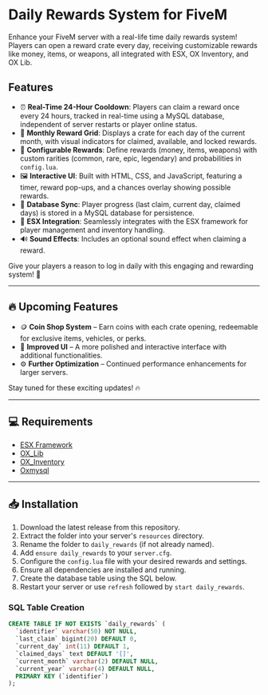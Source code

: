 # Daily Rewards System for FiveM

Enhance your FiveM server with a real-life time daily rewards system! Players can open a reward crate every day, receiving customizable rewards like money, items, or weapons, all integrated with ESX, OX Inventory, and OX Lib.

## Features
- ⏰ **Real-Time 24-Hour Cooldown**: Players can claim a reward once every 24 hours, tracked in real-time using a MySQL database, independent of server restarts or player online status.
- 📅 **Monthly Reward Grid**: Displays a crate for each day of the current month, with visual indicators for claimed, available, and locked rewards.
- 🎁 **Configurable Rewards**: Define rewards (money, items, weapons) with custom rarities (common, rare, epic, legendary) and probabilities in `config.lua`.
- 🖼️ **Interactive UI**: Built with HTML, CSS, and JavaScript, featuring a timer, reward pop-ups, and a chances overlay showing possible rewards.
- 💾 **Database Sync**: Player progress (last claim, current day, claimed days) is stored in a MySQL database for persistence.
- 🤝 **ESX Integration**: Seamlessly integrates with the ESX framework for player management and inventory handling.
- 🔊 **Sound Effects**: Includes an optional sound effect when claiming a reward.

Give your players a reason to log in daily with this engaging and rewarding system! 🚀

---

## 🔥 Upcoming Features
- 🪙 **Coin Shop System** – Earn coins with each crate opening, redeemable for exclusive items, vehicles, or perks.
- 🎨 **Improved UI** – A more polished and interactive interface with additional functionalities.
- ⚙️ **Further Optimization** – Continued performance enhancements for larger servers.

Stay tuned for these exciting updates! 🔥

---

## 💻 Requirements
- [ESX Framework](https://github.com/esx-framework/es_extended)
- [OX_Lib](https://github.com/overextended/ox_lib)
- [OX_Inventory](https://github.com/overextended/ox_inventory)
- [Oxmysql](https://github.com/overextended/oxmysql)

---

## 📥 Installation
1. Download the latest release from this repository.
2. Extract the folder into your server's `resources` directory.
3. Rename the folder to `daily_rewards` (if not already named).
4. Add `ensure daily_rewards` to your `server.cfg`.
5. Configure the `config.lua` file with your desired rewards and settings.
6. Ensure all dependencies are installed and running.
7. Create the database table using the SQL below.
8. Restart your server or use `refresh` followed by `start daily_rewards`.

### SQL Table Creation
```sql
CREATE TABLE IF NOT EXISTS `daily_rewards` (
  `identifier` varchar(50) NOT NULL,
  `last_claim` bigint(20) DEFAULT 0,
  `current_day` int(11) DEFAULT 1,
  `claimed_days` text DEFAULT '[]',
  `current_month` varchar(2) DEFAULT NULL,
  `current_year` varchar(4) DEFAULT NULL,
  PRIMARY KEY (`identifier`)
);
